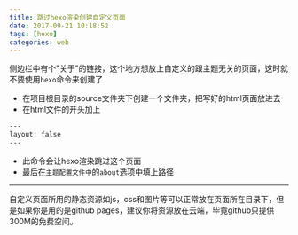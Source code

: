 ```yaml
---
title: 跳过hexo渲染创建自定义页面
date: 2017-09-21 10:18:52
tags: [hexo]
categories: web
---
```

侧边栏中有个"关于"的链接，这个地方想放上自定义的跟主题无关的页面，这时就不要使用`hexo`命令来创建了
* 在项目根目录的source文件夹下创建一个文件夹，把写好的html页面放进去
* 在html文件的开头加上
```bash
---
layout: false
---
```
* 此命令会让hexo渲染跳过这个页面
* 最后在`主题配置文件中`的``about``选项中填上路径
<!--more-->
***
自定义页面所用的静态资源如js，css和图片等可以正常放在页面所在目录下，但是如果你是用的是github pages，建议你将资源放在云端，毕竟github只提供300M的免费空间。